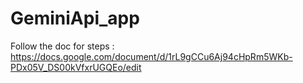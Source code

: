 # GeminiApi_app


Follow the doc for steps : https://docs.google.com/document/d/1rL9gCCu6Aj94cHpRm5WKb-PDx05V_DS00kVfxrUGQEo/edit
